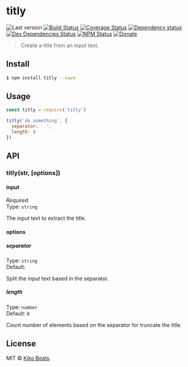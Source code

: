 # titly

![Last version](https://img.shields.io/github/tag/Kikobeats/titly.svg?style=flat-square)
[![Build Status](https://img.shields.io/travis/Kikobeats/titly/master.svg?style=flat-square)](https://travis-ci.org/Kikobeats/titly)
[![Coverage Status](https://img.shields.io/coveralls/Kikobeats/titly.svg?style=flat-square)](https://coveralls.io/github/Kikobeats/titly)
[![Dependency status](https://img.shields.io/david/Kikobeats/titly.svg?style=flat-square)](https://david-dm.org/Kikobeats/titly)
[![Dev Dependencies Status](https://img.shields.io/david/dev/Kikobeats/titly.svg?style=flat-square)](https://david-dm.org/Kikobeats/titly#info=devDependencies)
[![NPM Status](https://img.shields.io/npm/dm/titly.svg?style=flat-square)](https://www.npmjs.org/package/titly)
[![Donate](https://img.shields.io/badge/donate-paypal-blue.svg?style=flat-square)](https://paypal.me/Kikobeats)

> Create a title from an input text.

## Install

```bash
$ npm install titly --save
```

## Usage

```js
const titly = require('titly')

titly('do something', {
  separator: ' ',
  length: 8
})
```

## API

### titly(str, [options])

#### input

*Required*<br>
Type: `string`

The input text to extract the title.

#### options

##### separator

Type: `string`<br>
Default: ` `

Split the input text based in the separator.

##### length

Type: `number`<br>
Default: `8`

Count number of elements based on the separator for truncate the title.

## License

MIT © [Kiko Beats](https://github.com/Kikobeats).
